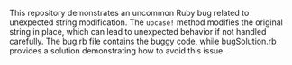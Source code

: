This repository demonstrates an uncommon Ruby bug related to unexpected string modification. The `upcase!` method modifies the original string in place, which can lead to unexpected behavior if not handled carefully. The bug.rb file contains the buggy code, while bugSolution.rb provides a solution demonstrating how to avoid this issue.